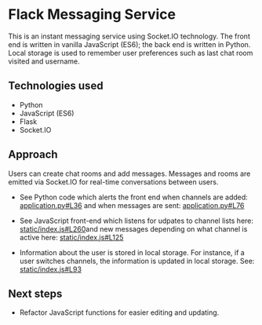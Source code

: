 # Flack Messaging Service

This is an instant messaging service using Socket.IO technology. The front end is written in vanilla JavaScript (ES6); the back end is written in Python. Local storage is used to remember user preferences such as last chat room visited and username.

## Technologies used

- Python
- JavaScript (ES6)
- Flask
- Socket.IO

## Approach

Users can create chat rooms and add messages. Messages and rooms are emitted via Socket.IO for real-time conversations between users.

- See Python code which alerts the front end when channels are added: [application.py#L36](https://github.com/elceebee/cs50x-web-project2/blob/4d958fc7e9d9cf30566db2b18c04176deddcc761/application.py#L36) and when messages are sent: [application.py#L76](https://github.com/elceebee/cs50x-web-project2/blob/4d958fc7e9d9cf30566db2b18c04176deddcc761/application.py#L76)

- See JavaScript front-end which listens for udpates to channel lists here: [static/index.js#L260](https://github.com/elceebee/cs50x-web-project2/blob/4d958fc7e9d9cf30566db2b18c04176deddcc761/static/index.js#L260)and new messages depending on what channel is active here: [static/index.js#L125](https://github.com/elceebee/cs50x-web-project2/blob/4d958fc7e9d9cf30566db2b18c04176deddcc761/static/index.js#L125)

- Information about the user is stored in local storage. For instance, if a user switches channels, the information is updated in local storage. See: [static/index.js#L93](https://github.com/elceebee/cs50x-web-project2/blob/4d958fc7e9d9cf30566db2b18c04176deddcc761/static/index.js#L93)

## Next steps

- Refactor JavaScript functions for easier editing and updating.

